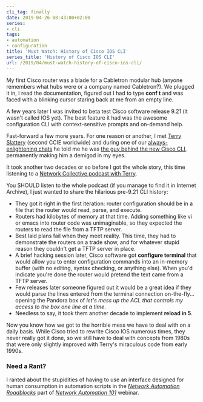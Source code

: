 ```yaml
---
cli_tag: finally
date: 2019-04-26 08:43:00+02:00
series:
- cli
tags:
- automation
- configuration
title: 'Must Watch: History of Cisco IOS CLI'
series_title: 'History of Cisco IOS CLI'
url: /2019/04/must-watch-history-of-cisco-ios-cli/
---
```

My first Cisco router was a blade for a Cabletron modular hub (anyone remembers what hubs were or a company named Cabletron?). We plugged it in, I read the documentation, figured out I had to type **conf t** and was faced with a blinking cursor staring back at me from an empty line.

A few years later I was invited to beta test Cisco software release 9.21 (it wasn't called IOS yet). The best feature it had was the awesome configuration CLI with context-sensitive prompts and on-demand help.
<!--more-->
Fast-forward a few more years. For one reason or another, I met [Terry Slattery](https://www.ipspace.net/Author:Terry_Slattery) (second CCIE worldwide) and during one of our [always-enlightening chats](/2015/02/we-need-to-move-from-assembling-car/) he told me he was [the guy behind the new Cisco CLI](https://www.netcraftsmen.com/the-history-of-the-cisco-cli/), permanently making him a demigod in my eyes.

It took another two decades or so before I got the whole story, this time listening to a [Network Collective podcast with Terry](https://web.archive.org/web/20191207095631/https://thenetworkcollective.com/2019/03/hon-cisco-cli/).

You SHOULD listen to the whole podcast (if you manage to find it in Internet Archive), I just wanted to share the hilarious pre-9.21 CLI history:

-   They got it right in the first iteration: router configuration should be in a file that the router would read, parse, and execute.
-   Routers had kilobytes of memory at that time. Adding something like vi or emacs into router code was unimaginable, so they expected the routers to read the file from a TFTP server.
-   Best laid plans fail when they meet reality. This time, they had to demonstrate the routers on a trade show, and for whatever stupid reason they couldn't get a TFTP server in place.
-   A brief hacking session later, Cisco software got **configure terminal** that would allow you to enter configuration commands into an in-memory buffer (with no editing, syntax checking, or anything else). When you'd indicate you're done the router would pretend the text came from a TFTP server.
-   Few releases later someone figured out it would be a great idea if they would parse the lines entered from the terminal connection on-the-fly... opening the Pandora box of *let's mess up the ACL that controls my access to the box one line at a time*.
-   Needless to say, it took them another decade to implement **reload in 5**.

Now you know how we got to the horrible mess we have to deal with on a daily basis. While Cisco tried to rewrite Cisco IOS numerous times, they never really got it done, so we still have to deal with concepts from 1980s that were only slightly improved with Terry's miraculous code from early 1990s.

### Need a Rant?

I ranted about the stupidities of having to use an interface designed for human consumption in automation scripts in the *[Network Automation Roadblocks](https://my.ipspace.net/bin/list?id=NetAut101)* part of *[Network Automation 101](https://www.ipspace.net/Network_Automation_101)* webinar.
